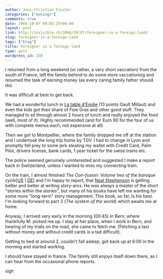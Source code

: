 ```yaml
---
author: Jens-Christian Fischer
categories: ["musings"]
comments: true
date: 2004-10-07 09:03:25+00:00
layout: post
link: http://invisible.ch/2004/10/07/foreigner-in-a-foreign-land/
slug: foreigner-in-a-foreign-land
tags: ["blog"]
title: Foreigner in a foreign land
type: post
wordpress_id: 330
---
```


I returned from a long weekend (or rather, a very short vaccation) from the south of France, left the family behind to do some more vaccationing and resumed the task of earning money (as every caring family father should do).

It was difficult at best to get back.

We had a wonderful lunch in [La table d'Emilie](http://www.pernic.co.uk/restaurants.html) (13 points Gault Millaut) and even the kids got their share of Foie Gras and other good stuff. They managed to sit through almost 2 hours of lunch and really enjoyed the food (well, most of it). Highly recommended (and for Euro 90 for the four of us with complete menus each, not expensive at all)

Then we got to Montpellier, where the family dropped me off at the station and I undertook the long trip home by TGV. I had to change in Lyon and promptly fell prey to some jerk stealing my wallet with Credit Card, Palm Pilot, drivers license, bank cards, 1 year ticket for the swiss trains etc. 

The police seemed genuinely uninterested and suggested I make a report back in Switzerland, unless I wanted to miss my connecting train.

On the train, I almost finished _The Con-fusion: Volume two of the baroque cycle_[[US](http://www.amazon.com/exec/obidos/redirect?tag=invisiblech-20&path=ASIN/0060523867/invisiblech-20) | [DE](http://www.amazon.de/exec/obidos/ASIN/0060523867/invisiblech-21)] and I'm happy to report, that [Neal Stephenson](http://en.wikipedia.org/wiki/Neal_Stephenson) is getting better and better at writing story-arcs. He was always a master of the short "stories within the stories", but many of his books have left me wanting for some more "long-term" story management. This book, so far, is his best. I'm looking forward to part 3 (_The system of the world_) which awaits me at home.

Anyway, I arrived very early in the morning (00:45) in Bern, where thankfully M. picked me up. I stay at her place, when I work in Bern, and hearing of my trials on the road, she came to fetch me. (Fetching a taxi without money and without credit cards is a tad difficult).

Getting to bed at around 2, couldn't fall asleep, got back up at 6:00 in the morning and started working.

I should have stayed in france. The family still enjoys itself down there, as I can hear from the occasional phone reports.

sigh
